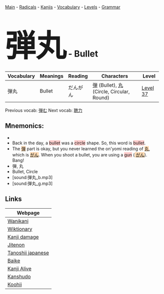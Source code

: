 <style> bigfont {font-size: 100px}</style>
[Main](../README.md) -
[Radicals](../radicals.md) -
[Kanjis](../kanjis.md) -
[Vocabulary](../vocabulary.md) -
[Levels](../levels.md) -
[Grammar](../grammar.md)
# <bigfont> 弾丸</bigfont> - Bullet 

| Vocabulary | Meanings | Reading | Characters | Level |
| --- | --- | --- | --- | --- |
| 弾丸 | Bullet | だんがん |  [弾](../kanjis/弾.md) (Bullet), [丸](../kanjis/丸.md) (Circle, Circular, Round) | [Level 37](../levels/wk_level37.md) |

Previous vocab: [弾む](弾む.md) Next vocab: [聴力](聴力.md) 

## Mnemonics:

* 
* Back in the day, a <span style="background-color:#ffcccb"> bullet</span> was a <span style="background-color:#ffcccb"> circle</span> shape. So, this word is <span style="background-color:#ffcccb"> bullet</span>.
* The <span style="background-color:#fed8b1"> [弾](https://jisho.org/search/弾)</span> part is okay, but you never learned the on'yomi reading of <span style="background-color:#fed8b1"> [丸](https://jisho.org/search/丸)</span>, which is <span style="background-color:#fed8b1"> [がん](https://jisho.org/search/がん)</span>. When you shoot a bullet, you are using a <span style="background-color:#ffcccb"> gun</span> (<span style="background-color:#fed8b1"> [がん](https://jisho.org/search/がん)</span>). Bang!
* 弾, 丸
* Bullet, Circle
* [sound:弾丸_b.mp3]
* [sound:弾丸_g.mp3]


## Links 

| Webpage |
| --- |
| [Wanikani          ](https://www.wanikani.com/kanji/弾丸) |
| [Wiktionary        ](https://en.wiktionary.org/wiki/弾丸) |
| [Kanji damage      ](http://www.kanjidamage.com/kanji/search?utf8=✓&q=弾丸) |
| [Jitenon           ](https://jitenon.com/kanji/弾丸) |
| [Tanoshii japanese ](https://www.tanoshiijapanese.com/dictionary/kanji.cfm?k=弾丸) |
| [Baike             ](https://baike.baidu.com/item/弾丸) |
| [Kanji Alive       ](https://app.kanjialive.com/弾丸) |
| [Kanshudo          ](https://www.kanshudo.com/searchmn?q=弾丸) |
| [Koohii            ](https://kanji.koohii.com/study/kanji/弾丸) |
